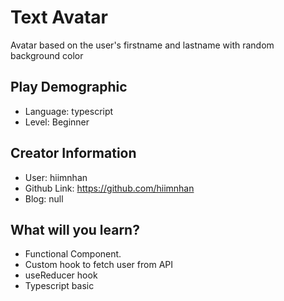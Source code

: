 # Text Avatar

Avatar based on the user's firstname and lastname with random background color

## Play Demographic

- Language: typescript
- Level: Beginner

## Creator Information

- User: hiimnhan
- Github Link: https://github.com/hiimnhan
- Blog: null

## What will you learn?

- Functional Component.
- Custom hook to fetch user from API
- useReducer hook
- Typescript basic